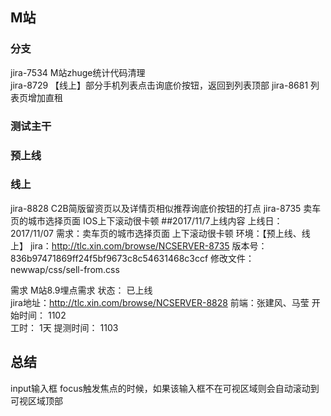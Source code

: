 ## M站
### 分支
jira-7534 M站zhuge统计代码清理  
jira-8729 【线上】部分手机列表点击询底价按钮，返回到列表顶部
jira-8681 列表页增加直租
### 测试主干

### 预上线



### 线上
jira-8828 C2B简版留资页以及详情页相似推荐询底价按钮的打点 
jira-8735 卖车页的城市选择页面 IOS上下滚动很卡顿
##2017/11/7上线内容
上线日：2017/11/07
需求：卖车页的城市选择页面 上下滚动很卡顿
环境：【预上线、线上】
jira：http://tlc.xin.com/browse/NCSERVER-8735
版本号：836b97471869ff24f5bf9673c8c54631468c3ccf
修改文件：newwap/css/sell-from.css


需求 M站8.9埋点需求 
状态： 已上线   
jira地址：http://tlc.xin.com/browse/NCSERVER-8828
前端：张建风、马莹
开始时间： 1102  
工时：	1天 
提测时间： 1103
## 总结
input输入框 focus触发焦点的时候，如果该输入框不在可视区域则会自动滚动到可视区域顶部
